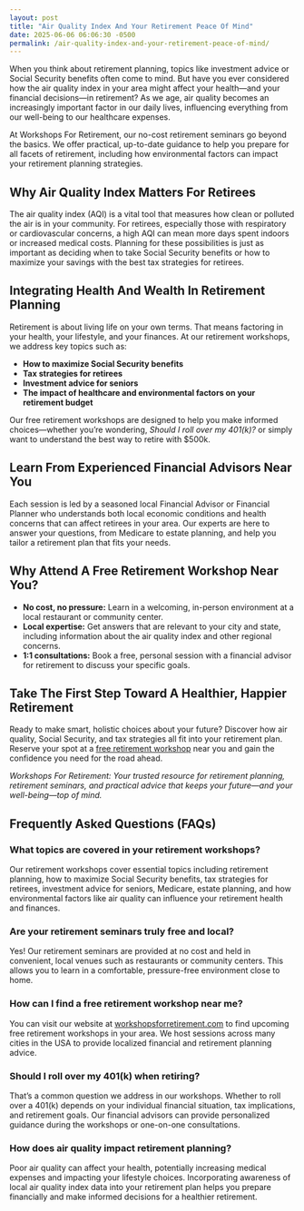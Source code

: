 ```yaml
---
layout: post
title: "Air Quality Index And Your Retirement Peace Of Mind"
date: 2025-06-06 06:06:30 -0500
permalink: /air-quality-index-and-your-retirement-peace-of-mind/
---
```

When you think about retirement planning, topics like investment advice or Social Security benefits often come to mind. But have you ever considered how the air quality index in your area might affect your health—and your financial decisions—in retirement? As we age, air quality becomes an increasingly important factor in our daily lives, influencing everything from our well-being to our healthcare expenses.

At Workshops For Retirement, our no-cost retirement seminars go beyond the basics. We offer practical, up-to-date guidance to help you prepare for all facets of retirement, including how environmental factors can impact your retirement planning strategies.

## Why Air Quality Index Matters For Retirees

The air quality index (AQI) is a vital tool that measures how clean or polluted the air is in your community. For retirees, especially those with respiratory or cardiovascular concerns, a high AQI can mean more days spent indoors or increased medical costs. Planning for these possibilities is just as important as deciding when to take Social Security benefits or how to maximize your savings with the best tax strategies for retirees.

## Integrating Health And Wealth In Retirement Planning

Retirement is about living life on your own terms. That means factoring in your health, your lifestyle, and your finances. At our retirement workshops, we address key topics such as:

- **How to maximize Social Security benefits**
- **Tax strategies for retirees**
- **Investment advice for seniors**
- **The impact of healthcare and environmental factors on your retirement budget**

Our free retirement workshops are designed to help you make informed choices—whether you’re wondering, *Should I roll over my 401(k)?* or simply want to understand the best way to retire with $500k.

## Learn From Experienced Financial Advisors Near You

Each session is led by a seasoned local Financial Advisor or Financial Planner who understands both local economic conditions and health concerns that can affect retirees in your area. Our experts are here to answer your questions, from Medicare to estate planning, and help you tailor a retirement plan that fits your needs.

## Why Attend A Free Retirement Workshop Near You?

- **No cost, no pressure:** Learn in a welcoming, in-person environment at a local restaurant or community center.
- **Local expertise:** Get answers that are relevant to your city and state, including information about the air quality index and other regional concerns.
- **1:1 consultations:** Book a free, personal session with a financial advisor for retirement to discuss your specific goals.

## Take The First Step Toward A Healthier, Happier Retirement

Ready to make smart, holistic choices about your future? Discover how air quality, Social Security, and tax strategies all fit into your retirement plan. Reserve your spot at a [free retirement workshop](https://workshopsforretirement.com/) near you and gain the confidence you need for the road ahead.

*Workshops For Retirement: Your trusted resource for retirement planning, retirement seminars, and practical advice that keeps your future—and your well-being—top of mind.*

## Frequently Asked Questions (FAQs)

### What topics are covered in your retirement workshops?

Our retirement workshops cover essential topics including retirement planning, how to maximize Social Security benefits, tax strategies for retirees, investment advice for seniors, Medicare, estate planning, and how environmental factors like air quality can influence your retirement health and finances.

### Are your retirement seminars truly free and local?

Yes! Our retirement seminars are provided at no cost and held in convenient, local venues such as restaurants or community centers. This allows you to learn in a comfortable, pressure-free environment close to home.

### How can I find a free retirement workshop near me?

You can visit our website at [workshopsforretirement.com](https://workshopsforretirement.com/) to find upcoming free retirement workshops in your area. We host sessions across many cities in the USA to provide localized financial and retirement planning advice.

### Should I roll over my 401(k) when retiring?

That’s a common question we address in our workshops. Whether to roll over a 401(k) depends on your individual financial situation, tax implications, and retirement goals. Our financial advisors can provide personalized guidance during the workshops or one-on-one consultations.

### How does air quality impact retirement planning?

Poor air quality can affect your health, potentially increasing medical expenses and impacting your lifestyle choices. Incorporating awareness of local air quality index data into your retirement plan helps you prepare financially and make informed decisions for a healthier retirement.

<script type="application/ld+json">
{
  "@context": "https://schema.org",
  "@type": "BlogPosting",
  "headline": "Air Quality Index And Your Retirement Peace Of Mind",
  "description": "Learn how the air quality index impacts your health and retirement planning. Workshops For Retirement offers free local retirement seminars covering Social Security, tax strategies, investment advice, and more.",
  "image": "https://workshopsforretirement.com/logo.png",
  "author": {
    "@type": "Person",
    "name": "Workshops For Retirement"
  },
  "publisher": {
    "@type": "Person",
    "name": "Workshops For Retirement"
  },
  "datePublished": "2024-06-01",
  "mainEntityOfPage": {
    "@type": "WebPage",
    "@id": "https://workshopsforretirement.com/blog/air-quality-index-retirement-peace-of-mind"
  },
  "keywords": "Retirement planning, Retirement seminars, Retirement Workshops, Retirement planning near me, Free retirement workshop, How to maximize Social Security, Tax strategies for retirees, Financial advisor for retirement, Investment advice for seniors, Should I roll over my 401(k)?, Best way to retire with $500k, When to take Social Security benefits, Estate planning seminar, Medicare, Social Security, Estate Planning",
  "inLanguage": "en-US"
}
</script>

<script type="application/ld+json">
{
  "@context": "https://schema.org",
  "@type": "FAQPage",
  "mainEntity": [
    {
      "@type": "Question",
      "name": "What topics are covered in your retirement workshops?",
      "acceptedAnswer": {
        "@type": "Answer",
        "text": "Our retirement workshops cover essential topics including retirement planning, how to maximize Social Security benefits, tax strategies for retirees, investment advice for seniors, Medicare, estate planning, and how environmental factors like air quality can influence your retirement health and finances."
      }
    },
    {
      "@type": "Question",
      "name": "Are your retirement seminars truly free and local?",
      "acceptedAnswer": {
        "@type": "Answer",
        "text": "Yes! Our retirement seminars are provided at no cost and held in convenient, local venues such as restaurants or community centers. This allows you to learn in a comfortable, pressure-free environment close to home."
      }
    },
    {
      "@type": "Question",
      "name": "How can I find a free retirement workshop near me?",
      "acceptedAnswer": {
        "@type": "Answer",
        "text": "You can visit our website at workshopsforretirement.com to find upcoming free retirement workshops in your area. We host sessions across many cities in the USA to provide localized financial and retirement planning advice."
      }
    },
    {
      "@type": "Question",
      "name": "Should I roll over my 401(k) when retiring?",
      "acceptedAnswer": {
        "@type": "Answer",
        "text": "Whether to roll over a 401(k) depends on your individual financial situation, tax implications, and retirement goals. Our financial advisors can provide personalized guidance during the workshops or one-on-one consultations."
      }
    },
    {
      "@type": "Question",
      "name": "How does air quality impact retirement planning?",
      "acceptedAnswer": {
        "@type": "Answer",
        "text": "Poor air quality can affect your health, potentially increasing medical expenses and impacting your lifestyle choices. Incorporating awareness of local air quality index data into your retirement plan helps you prepare financially and make informed decisions for a healthier retirement."
      }
    }
  ]
}
</script>